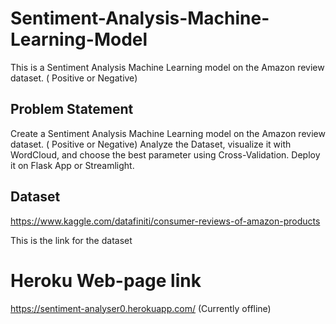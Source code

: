# Sentiment-Analysis-Machine-Learning-Model
This is a Sentiment Analysis Machine Learning model on the Amazon review dataset. ( Positive or Negative)

## Problem Statement
Create a Sentiment Analysis Machine Learning model on the Amazon review dataset. ( Positive or Negative)
Analyze the Dataset, visualize it with WordCloud, and choose the best parameter using Cross-Validation.
Deploy it on Flask App or Streamlight.

## Dataset
https://www.kaggle.com/datafiniti/consumer-reviews-of-amazon-products

This is the link for the dataset

# Heroku Web-page link
https://sentiment-analyser0.herokuapp.com/
(Currently offline)
